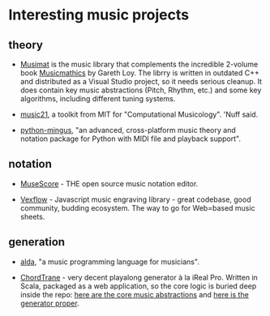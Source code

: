 # Interesting music projects

## theory

- [Musimat](http://www.musimat.com/) is the music library that complements the incredible 2-volume book [Musicmathics](http://www.musimathics.com/) by Gareth Loy. The librry is written in outdated C++ and distributed as a Visual Studio project, so it needs serious cleanup. It does contain key music abstractions (Pitch, Rhythm, etc.) and some key algorithms, including different tuning systems.

- [music21](https://github.com/cuthbertlab/music21), a toolkit from MIT for "Computational Musicology". 'Nuff said.

- [python-mingus](https://github.com/bspaans/python-mingus), "an advanced, cross-platform music theory and notation package for Python with MIDI file and playback support".



## notation

- [MuseScore](https://musescore.org) - THE open source music notation editor.

- [Vexflow](https://github.com/0xfe/vexflow) - Javascript music engraving library - great codebase, good community, budding ecosystem. The way to go for Web=based music sheets. 

## generation

- [alda](https://github.com/alda-lang/alda), "a music programming language for musicians".

- [ChordTrane](https://github.com/larryoatmeal/ChordTrane) - very decent playalong generator à la iReal Pro. Written in Scala, packaged as a web application, so the core logic is buried deep inside the repo: [here are the core music abstractions](https://github.com/larryoatmeal/ChordTrane/tree/master/app/models/MusicRepresentation) and [here is the generator proper](https://github.com/larryoatmeal/ChordTrane/tree/master/app/models/Playback).
